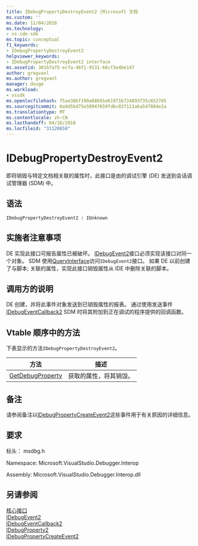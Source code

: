 ```yaml
---
title: IDebugPropertyDestroyEvent2 |Microsoft 文档
ms.custom: ''
ms.date: 11/04/2016
ms.technology:
- vs-ide-sdk
ms.topic: conceptual
f1_keywords:
- IDebugPropertyDestroyEvent2
helpviewer_keywords:
- IDebugPropertyDestroyEvent2 interface
ms.assetid: 301b7a75-ecfa-46f1-9131-66cf3e4be147
author: gregvanl
ms.author: gregvanl
manager: douge
ms.workload:
- vssdk
ms.openlocfilehash: f5ae38bf190a88b91e61971b724893f35c652785
ms.sourcegitcommit: 6a9d5bd75e50947659fd6c837111a6a547884e2a
ms.translationtype: MT
ms.contentlocale: zh-CN
ms.lasthandoff: 04/16/2018
ms.locfileid: "31120658"
---
```

# <a name="idebugpropertydestroyevent2"></a>IDebugPropertyDestroyEvent2
即将销毁与特定文档相关联的属性时，此接口是由的调试引擎 (DE) 发送到会话调试管理器 (SDM) 中。  
  
## <a name="syntax"></a>语法  
  
```  
IDebugPropertyDestroyEvent2 : IUnknown  
```  
  
## <a name="notes-for-implementers"></a>实施者注意事项  
 DE 实现此接口可报告属性已被破坏。 [IDebugEvent2](../../../extensibility/debugger/reference/idebugevent2.md)接口必须实现该接口对同一个对象。 SDM 使用[QueryInterface](/cpp/atl/queryinterface)访问`IDebugEvent2`接口。 如果 DE 以前创建了与脚本; 关联的属性，实现此接口销毁属性从 IDE 中删除关联的脚本。  
  
## <a name="notes-for-callers"></a>调用方的说明  
 DE 创建，并将此事件对象发送到已销毁属性的报表。 通过使用发送事件[IDebugEventCallback2](../../../extensibility/debugger/reference/idebugeventcallback2.md) SDM 时将其附加到正在调试的程序提供的回调函数。  
  
## <a name="methods-in-vtable-order"></a>Vtable 顺序中的方法  
 下表显示的方法`IDebugPropertyDestroyEvent2`。  
  
|方法|描述|  
|------------|-----------------|  
|[GetDebugProperty](../../../extensibility/debugger/reference/idebugpropertydestroyevent2-getdebugproperty.md)|获取的属性，将其销毁。|  
  
## <a name="remarks"></a>备注  
 请参阅备注以[IDebugPropertyCreateEvent2](../../../extensibility/debugger/reference/idebugpropertycreateevent2.md)这些事件用于有关原因的详细信息。  
  
## <a name="requirements"></a>要求  
 标头： msdbg.h  
  
 Namespace: Microsoft.VisualStudio.Debugger.Interop  
  
 Assembly: Microsoft.VisualStudio.Debugger.Interop.dll  
  
## <a name="see-also"></a>另请参阅  
 [核心接口](../../../extensibility/debugger/reference/core-interfaces.md)   
 [IDebugEvent2](../../../extensibility/debugger/reference/idebugevent2.md)   
 [IDebugEventCallback2](../../../extensibility/debugger/reference/idebugeventcallback2.md)   
 [IDebugProperty2](../../../extensibility/debugger/reference/idebugproperty2.md)   
 [IDebugPropertyCreateEvent2](../../../extensibility/debugger/reference/idebugpropertycreateevent2.md)